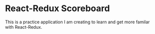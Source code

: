 # React-Redux Scoreboard

This is a practice application I am creating to learn and get more familar with React-Redux.

